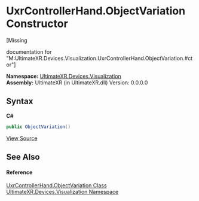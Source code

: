 # UxrControllerHand.ObjectVariation Constructor 
 

\[Missing <summary> documentation for "M:UltimateXR.Devices.Visualization.UxrControllerHand.ObjectVariation.#ctor"\]

**Namespace:**&nbsp;<a href="N_UltimateXR_Devices_Visualization">UltimateXR.Devices.Visualization</a><br />**Assembly:**&nbsp;UltimateXR (in UltimateXR.dll) Version: 0.0.0.0

## Syntax

**C#**<br />
``` C#
public ObjectVariation()
```

<a href="UltimateXR/Scripts/Devices/Visualization/UxrControllerHand.cs" rel="noopener noreferrer" title="View the source code">View Source</a><br />

## See Also


#### Reference
<a href="T_UltimateXR_Devices_Visualization_UxrControllerHand_ObjectVariation">UxrControllerHand.ObjectVariation Class</a><br /><a href="N_UltimateXR_Devices_Visualization">UltimateXR.Devices.Visualization Namespace</a><br />